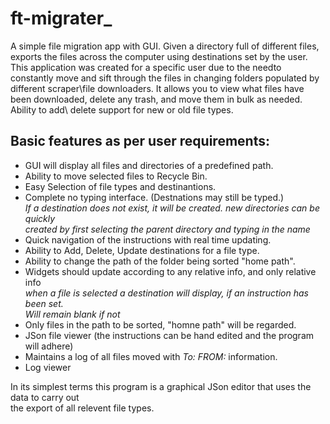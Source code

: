 # ft-migrater_

A simple file migration app with GUI. Given a directory full of different files, exports the  files across the computer using destinations set by the user. This application was created for a specific user due to the needto constantly move and sift through the files in changing folders populated by different scraper\file downloaders. It  allows you to view what files have been downloaded, delete any trash, and move them in bulk as needed. Ability to add\ delete support for new or old file types.
       
  ## Basic features as per user requirements: 
  
   - GUI will display all files and directories of a predefined path. 
   - Ability to move selected files to Recycle Bin. 
   - Easy Selection of file types and destinantions. 
   - Complete no typing interface. (Destnations may still be typed.)<br>
     *If a destination does not exist, it will be created. new directories can be quickly<br> 
     created by first selecting the parent directory and typing in the name*
   - Quick navigation of the instructions with real time updating. 
   - Ability to Add, Delete, Update destinations for a file type.
   - Ability to change the path of the folder being sorted "home path".
   - Widgets should update according to any relative info, and only relative info<br>
     *when a file is selected a destination will display, if an instruction has been set.<br>
     Will remain blank if not*
   - Only files in the path to be sorted, "homne path" will be regarded.
   - JSon file viewer (the instructions can be hand edited and the program will adhere)
   - Maintains a log of all files moved with *To: FROM:* information.
   - Log viewer
   
 In its simplest terms this program is a graphical JSon editor that uses the data to carry out <br>
 the export of all relevent file types. 
